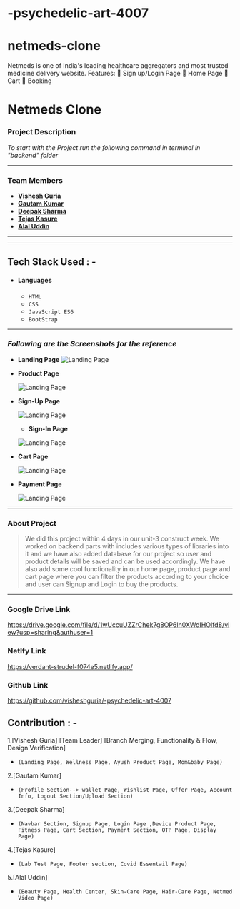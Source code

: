 # -psychedelic-art-4007

# netmeds-clone
Netmeds is one of India's leading healthcare aggregators and most trusted medicine delivery website. Features:  Sign up/Login Page  Home Page  Cart  Booking

# Netmeds Clone

### Project Description

_To start with the Project run the following command in terminal in "backend" folder_



---

### Team Members

- **[Vishesh Guria](https://github.com/visheshguria)**
- **[Gautam Kumar](https://github.com/Tonystark102)**
- **[Deepak Sharma](https://github.com/brahmandeepak)**
- **[Tejas Kasure](https://github.com/tejaskasure)**
- **[Alal Uddin](https://github.com/alalUDDIN123)**

---

---

## Tech Stack Used : -

- #### Languages
  - `HTML`
  - `CSS`
  - `JavaScript ES6`
  - `BootStrap`


---

### _Following are the Screenshots for the reference_

- **Landing Page**
  ![Landing Page](https://miro.medium.com/max/1400/1*wZ3xlMwKsOvfkN4nSXjD_w.png)
  

- **Product Page**

  ![Landing Page](https://miro.medium.com/max/1400/1*sJX3BYceDaTN9Lt9d3HPLg.png)


- **Sign-Up Page**

  ![Landing Page](https://miro.medium.com/max/1400/1*5CjSVwNTsX6Afly-w0tx1w.png)
  
  
  - **Sign-In Page**

  ![Landing Page](https://miro.medium.com/max/1400/1*2abbRjcbPs7sLSOPy04I3w.png)


- **Cart Page**

  ![Landing Page](https://miro.medium.com/max/1400/1*Wqzwg5aDURpAsBfRDyDJoQ.png)

- **Payment Page**

  ![Landing Page](https://miro.medium.com/max/1400/1*7LZ06iKE61ZqyPrpbyIaBg.png)

---

### About Project

> We did this project within 4 days in our unit-3 construct week. We worked on backend parts with includes various types of libraries into it and we have also added database for our project so user and product details will be saved and can be used accordingly. We have also add some cool functionality in our home page, product page and cart page where you can filter the products according to your choice and user can Signup and Login to buy the products.

---



### Google Drive Link

https://drive.google.com/file/d/1wUccuUZZrChek7g8OP6ln0XWdIHOIfd8/view?usp=sharing&authuser=1


### Netlfy Link
https://verdant-strudel-f074e5.netlify.app/

### Github Link
https://github.com/visheshguria/-psychedelic-art-4007


## Contribution : -

1.[Vishesh Guria] [Team Leader] 
[Branch Merging, Functionality & Flow, Design Verification]
- `(Landing Page, Wellness Page, Ayush Product Page, Mom&baby Page)`

2.[Gautam Kumar]

- `(Profile Section--> wallet Page, Wishlist Page, Offer Page, Account Info, Logout Section/Upload Section)`

3.[Deepak Sharma]

- `(Navbar Section, Signup Page, Login Page ,Device Product Page, Fitness Page, Cart Section, Payment Section, OTP Page, Display Page)`

4.[Tejas Kasure]

- `(Lab Test Page, Footer section, Covid Essentail Page)`

5.[Alal Uddin]

- `(Beauty Page, Health Center, Skin-Care Page, Hair-Care Page, Netmed Video Page)`


